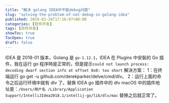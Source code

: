 ```yaml
---
title: "解决 golang IDEA中不能debug问题"
slug: "solving-the-problem-of-not-debug-in-golang-idea"
published: 2019-03-26T17:16:07+08:00
categories: [软件开发]
tags: [软件开发]
showToc: true
TocOpen: true
draft: false
---
```

IDEA 是 2018-01 版本，Golang 是 `go-1.12.1`，IDEA 在 Plugins 中安裝的 Go 插件，我在运行 go 程序時是正常的，但是提示`could not launch process: decoding dwarf section info at offset 0x0: too short`
解決方案：
1：在终端运行  go get -u github.com/derekparker/delve/cmd/dlv。
2：运行上面的命令之后运行环境中就有 dlv 了。替换 IDEA go 插件中的 dlv macOS 中的插件地址是：`/Users/用户名 /Library/Application Support/IntelliJIdea2018.1/intellij-go/lib/dlv/mac`
替换之后就正常了。